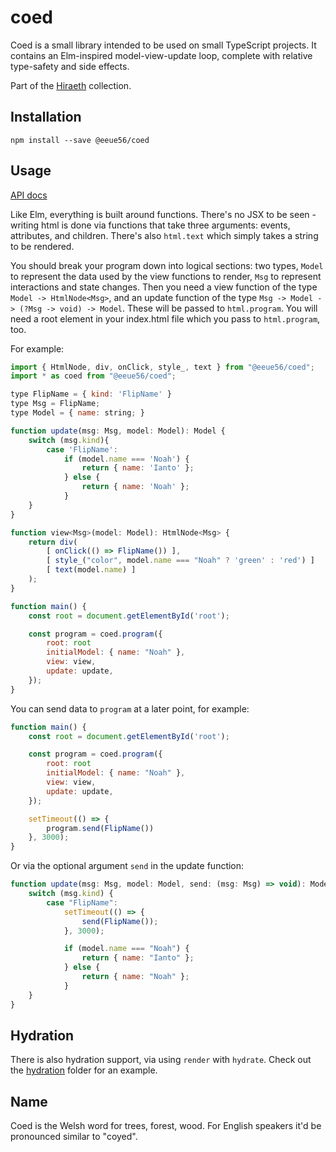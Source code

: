 # coed

Coed is a small library intended to be used on small TypeScript projects. It contains an Elm-inspired model-view-update loop, complete with relative type-safety and side effects.

Part of the [Hiraeth](https://github.com/eeue56/hiraeth) collection.

## Installation

```
npm install --save @eeue56/coed
```

## Usage

[API docs](docs/src/html.md)

Like Elm, everything is built around functions. There's no JSX to be seen - writing html is done via functions that take three arguments: events, attributes, and children. There's also `html.text` which simply takes a string to be rendered.

You should break your program down into logical sections: two types, `Model` to represent the data used by the view functions to render, `Msg` to represent interactions and state changes. Then you need a view function of the type `Model -> HtmlNode<Msg>`, and an update function of the type `Msg -> Model -> (?Msg -> void) -> Model`. These will be passed to `html.program`. You will need a root element in your index.html file which you pass to `html.program`, too.

For example:

```javascript
import { HtmlNode, div, onClick, style_, text } from "@eeue56/coed";
import * as coed from "@eeue56/coed";

type FlipName = { kind: 'FlipName' }
type Msg = FlipName;
type Model = { name: string; }

function update(msg: Msg, model: Model): Model {
    switch (msg.kind){
        case 'FlipName':
            if (model.name === 'Noah') {
                return { name: 'Ianto' };
            } else {
                return { name: 'Noah' };
            }
    }
}

function view<Msg>(model: Model): HtmlNode<Msg> {
    return div(
        [ onClick(() => FlipName()) ],
        [ style_("color", model.name === "Noah" ? 'green' : 'red') ]
        [ text(model.name) ]
    );
}

function main() {
    const root = document.getElementById('root');

    const program = coed.program({
        root: root
        initialModel: { name: "Noah" },
        view: view,
        update: update,
    });
}
```

You can send data to `program` at a later point, for example:

```javascript
function main() {
    const root = document.getElementById('root');

    const program = coed.program({
        root: root
        initialModel: { name: "Noah" },
        view: view,
        update: update,
    });

    setTimeout(() => {
        program.send(FlipName())
    }, 3000);
}
```

Or via the optional argument `send` in the update function:

```javascript
function update(msg: Msg, model: Model, send: (msg: Msg) => void): Model {
    switch (msg.kind) {
        case "FlipName":
            setTimeout(() => {
                send(FlipName());
            }, 3000);

            if (model.name === "Noah") {
                return { name: "Ianto" };
            } else {
                return { name: "Noah" };
            }
    }
}
```

## Hydration

There is also hydration support, via using `render` with `hydrate`. Check out the [hydration](examples/hydration/) folder for an example.

## Name

Coed is the Welsh word for trees, forest, wood. For English speakers it'd be pronounced similar to "coyed".
